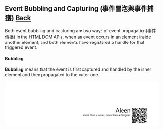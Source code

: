 ## Event Bubbling and Capturing (事件冒泡與事件捕獲) [Back](./../JavaScript.md)

Both event bubbling and capturing are two ways of event propagation(事件傳播) in the HTML DOM APIs, when an event occurs in an element inside another element, and both elements have registered a handle for that triggered event.

#### Bubbling

**Bubbling** means that the event is first captured and handled by the inner element and then propagated to the outer one.

<a href="http://aleen42.github.io/" target="_blank" ><img src="./../../../pic/tail.gif"></a>